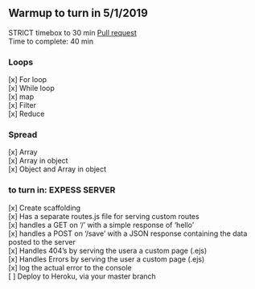 ## Warmup to turn in 5/1/2019
STRICT timebox to 30 min
[Pull request](https://github.com/codefellows-js-401d29-aaron-ferris/warmup-daily/pull/10)  
Time to complete: 40 min  
### Loops
[x] For loop  
[x] While loop  
[x] map  
[x] Filter  
[x] Reduce  
### Spread
[x] Array  
[x] Array in object  
[x] Object and Array in object  
### to turn in: EXPESS SERVER
[x] Create scaffolding  
[x] Has a separate routes.js file for serving custom routes  
[x] handles a GET on ‘/’ with a simple response of ‘hello’  
[x] handles a POST on ‘/save’ with a JSON response containing the data posted to the server  
[x] Handles 404’s by serving the usera a custom page (.ejs)  
[x] Handles Errors by serving the user a custom page (.ejs)  
[x] log the actual error to the console  
[ ] Deploy to Heroku, via your master branch   
